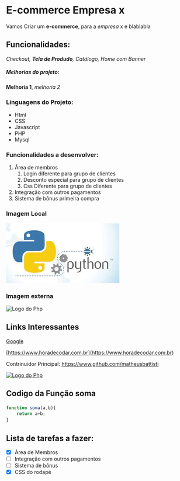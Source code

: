 # E-commerce Empresa x

Vamos Criar um **e-commerce**, para a *empresa* x e blablabla

## Funcionalidades:

_Checkout, **Tela de Produdo**, Catálogo, Home com Banner_

##### Melhorias do projeto:

__Melhoria 1__, _melhoria 2_

### Linguagens do Projeto:

* Html
* CSS
* Javascript
* PHP
* Mysql

### Funcionalidades a desenvolver:
1. Área de membros
    1. Login diferente para grupo de clientes
    2. Desconto especial para grupo de clientes
    3. Css Diferente para grupo de clientes
2. Integração com outros pagamentos
3. Sistema de bônus primeira compra

### Imagem Local

![Logo do Pyton](img/Python.jpg)


### Imagem externa
![Logo do Php](https://upload.wikimedia.org/wikipedia/commons/2/27/PHP-logo.svg)

## Links Interessantes
[Google](https://www.google.com)

[https://www.horadecodar.com.br](https://www.horadecodar.com.br)

Contrinuidor Principal: https://www.github.com/matheusbattisti

[![Logo do Php](https://upload.wikimedia.org/wikipedia/commons/2/27/PHP-logo.svg)](https://www.google.com)


## Codigo da Função soma

``` javascript
function soma(a,b){
    return a+b;
}
```

## Lista de tarefas a fazer:
- [x] Área de Membros
- [ ] Integração com outros pagamentos
- [ ] Sistema de bônus
- [x] CSS do rodapé
